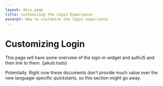 ```yaml
---
layout: docs_page
title: Customizing the Login Experience
excerpt: How to customize the login experience
---
```


# Customizing Login

This page will have some overview of the sign-in widget and authJS and then link to them. (jakub.todo)

Potentially. Right now these documents don't provide much value over the new language-specific quickstarts, so this section might go away.


